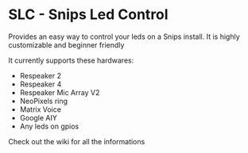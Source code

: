 # SLC - Snips Led Control
Provides an easy way to control your leds on a Snips install. It is highly customizable and beginner friendly

It currently supports these hardwares:
- Respeaker 2
- Respeaker 4
- Respeaker Mic Array V2
- NeoPixels ring
- Matrix Voice
- Google AIY
- Any leds on gpios

Check out the wiki for all the informations
